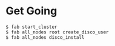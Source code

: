 # Get Going

```
$ fab start_cluster
$ fab all_nodes root create_disco_user
$ fab all_nodes disco_install
```

